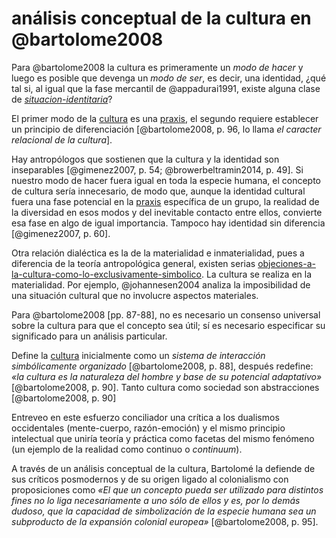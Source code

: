# análisis conceptual de la cultura en @bartolome2008

Para @bartolome2008 la cultura es primeramente un *modo de hacer* y luego es posible que devenga un *modo de ser*, es decir, una identidad, ¿qué tal si, al igual que la fase mercantil de @appadurai1991, existe alguna clase de *[situacion-identitaria](situacion-identitaria.md)*?

El primer modo de la [cultura](cultura.md) es una [praxis](praxis.md), el segundo requiere establecer un principio de diferenciación [@bartolome2008, p. 96, lo llama *el caracter relacional de la cultura*].

Hay antropólogos que sostienen que la cultura y la identidad son inseparables [@gimenez2007, p. 54; @browerbeltramin2014, p. 49]. Si nuestro modo de hacer fuera igual en toda la especie humana, el concepto de cultura sería innecesario, de modo que, aunque la identidad cultural fuera una fase potencial en la [praxis](praxis.md) específica de un grupo, la realidad de la diversidad en esos modos y del inevitable contacto entre ellos, convierte esa fase en algo de igual importancia. Tampoco hay identidad sin diferencia [@gimenez2007, p. 60].

Otra relación dialéctica es la de la materialidad e inmaterialidad, pues a diferencia de la teoría antropológica general, existen serias [objeciones-a-la-cultura-como-lo-exclusivamente-simbolico](objeciones-a-la-cultura-como-lo-exclusivamente-simbolico.md). La cultura se realiza en la materialidad. Por ejemplo, @johannesen2004 analiza la imposibilidad de una situación cultural que no involucre aspectos materiales.

Para @bartolome2008 [pp. 87-88], no es necesario un consenso universal sobre la cultura para que el concepto sea útil; sí es necesario especificar su significado para un análisis particular.

Define la [cultura](cultura.md) inicialmente como un *sistema de interacción simbólicamente organizado* [@bartolome2008, p. 88], después redefine: *«la cultura es la naturaleza del hombre y base de su potencial adaptativo»* [@bartolome2008, p. 90]. Tanto cultura como sociedad son abstracciones [@bartolome2008, p. 90]

Entreveo en este esfuerzo conciliador una crítica a los dualismos occidentales (mente-cuerpo, razón-emoción) y el mismo principio intelectual que uniría teoría y práctica como facetas del mismo fenómeno (un ejemplo de la realidad como continuo o *continuum*).

A través de un análisis conceptual de la cultura, Bartolomé la defiende de sus críticos posmodernos y de su origen ligado al colonialismo con proposiciones como *«El que un concepto pueda ser utilizado para distintos fines no lo liga necesariamente a uno sólo de ellos y es, por lo demás dudoso, que la capacidad de simbolización de la especie humana sea un subproducto de la expansión colonial europea»* [@bartolome2008, p. 95].
